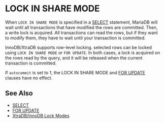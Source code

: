 # LOCK IN SHARE MODE

When `LOCK IN SHARE MODE` is specified in a [SELECT](/sql-statements-structure/sql-statements/data-manipulation/selecting-data/select) statement, MariaDB will wait until all transactions that have modified the rows are committed. Then, a write lock is acquired. All transactions can read the rows, but if they want to modify them, they have to wait until your transaction is committed.

InnoDB/XtraDB supports row-level locking. selected rows can be locked using `LOCK IN SHARE MODE` or `FOR UPDATE`. In both cases, a lock is acquired on the rows read by the query, and it will be released when the current transaction is committed.

If `autocommit` is set to 1, the LOCK IN SHARE MODE and [FOR UPDATE](/sql-statements-structure/sql-statements/data-manipulation/selecting-data/for-update) clauses have no effect.

## See Also

- [SELECT](/sql-statements-structure/sql-statements/data-manipulation/selecting-data/select)
- [FOR UPDATE](/sql-statements-structure/sql-statements/data-manipulation/selecting-data/for-update)
- [XtraDB/InnoDB Lock Modes](/kb/en/xtradbinnodb-lock-modes/)